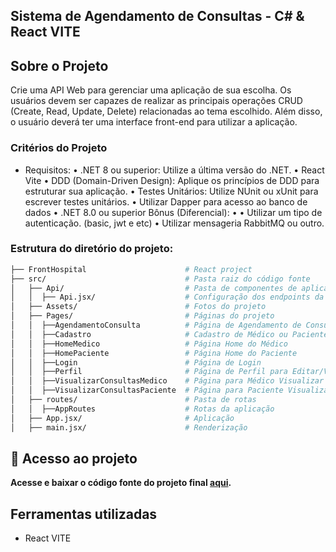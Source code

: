 ## Sistema de Agendamento de Consultas - C# & React VITE

## Sobre o Projeto

Crie uma API Web para gerenciar uma aplicação de sua escolha. Os usuários devem ser capazes de realizar as principais operações CRUD (Create, Read, Update, Delete) relacionadas ao tema escolhido. Além disso, o usuário deverá ter uma interface front-end para utilizar a aplicação.
</br>

### Critérios do Projeto

- Requisitos:
• .NET 8 ou superior: Utilize a última versão do .NET.
• React Vite
• DDD (Domain-Driven Design): Aplique os princípios de DDD para estruturar sua aplicação.
• Testes Unitários: Utilize NUnit ou xUnit para escrever testes unitários.
• Utilizar Dapper para acesso ao banco de dados
• .NET 8.0 ou superior
Bônus (Diferencial):
• •	Utilizar um tipo de autenticação. (basic, jwt e etc)
• Utilizar mensageria RabbitMQ ou outro.

### Estrutura do diretório do projeto:

```bash
├── FrontHospital                      # React project
├── src/                               # Pasta raiz do código fonte
│   ├── Api/                           # Pasta de componentes de aplicação do projeto
│   │  ├── Api.jsx/                    # Configuração dos endpoints da Api
│   ├── Assets/                        # Fotos do projeto
│   ├── Pages/                         # Páginas do projeto
│   │  ├──AgendamentoConsulta          # Página de Agendamento de Consultas
│   │  ├──Cadastro                     # Cadastro de Médico ou Paciente
│   │  ├──HomeMedico                   # Página Home do Médico
│   │  ├──HomePaciente                 # Página Home do Paciente
│   │  ├──Login                        # Página de Login
│   │  ├──Perfil                       # Página de Perfil para Editar/Visualizar os Dados, tanto de Médico quanto Paciente
│   │  ├──VisualizarConsultasMedico    # Página para Médico Visualizar as Consultas
│   │  ├──VisualizarConsultasPaciente  # Página para Paciente Visualizar as Consulta
│   ├── routes/                        # Pasta de rotas
│   │  ├──AppRoutes                    # Rotas da aplicação
│   ├── App.jsx/                       # Aplicação
│   ├── main.jsx/                      # Renderização
```

## 📁 Acesso ao projeto

**Acesse e baixar o código fonte do projeto final
[aqui](https://github.com/delmiraugusto/FrontGerenciamentoConsultasMedicas).**

## Ferramentas utilizadas
- React VITE
